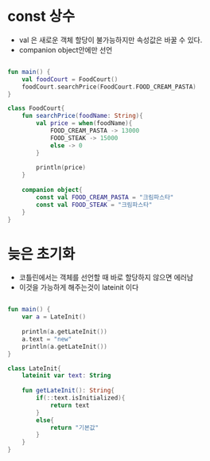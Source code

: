 # const 상수

- val 은 새로운 객체 할당이 불가능하지만 속성값은 바꿀 수 있다.
- companion object안에만 선언

```kotlin

fun main() {
    val foodCourt = FoodCourt()
    foodCourt.searchPrice(FoodCourt.FOOD_CREAM_PASTA)
}

class FoodCourt{
    fun searchPrice(foodName: String){
        val price = when(foodName){
            FOOD_CREAM_PASTA -> 13000
            FOOD_STEAK -> 15000
            else -> 0
        }
        
        println(price)
    }
    
    companion object{
        const val FOOD_CREAM_PASTA = "크림파스타"
        const val FOOD_STEAK = "크림파스타"
    }
}

```

# 늦은 초기화

- 코틀린에서는 객체를 선언할 때 바로 할당하지 않으면 에러남
- 이것을 가능하게 해주는것이 lateinit 이다

```kotlin

fun main() {
    var a = LateInit()
    
    println(a.getLateInit())
    a.text = "new"
    println(a.getLateInit())
}

class LateInit{
    lateinit var text: String
    
    fun getLateInit(): String{
        if(::text.isInitialized){
            return text
        }
        else{
            return "기본값"
        }
    }
}

```
